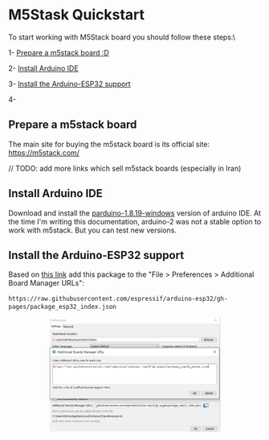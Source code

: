 # M5Stask Quickstart

To start working with M5Stack board you should follow these steps:\

1- [Prepare a m5stack board :D](#prepare-a-m5stack-board)

2- [Install Arduino IDE](#install-arduino-ide)

3- [Install the Arduino-ESP32 support](#install-the-arduino-ESP32-support)

4- 


## Prepare a m5stack board

The main site for buying the m5stack board is its official site: https://m5stack.com/

// TODO: add more links which sell m5stack boards (especially in Iran)

## Install Arduino IDE

Download and install the [parduino-1.8.19-windows](https://downloads.arduino.cc/arduino-1.8.19-windows.exe) version of arduino IDE. 
At the time I'm writing this documentation, arduino-2 was not a stable option to work with m5stack. 
But you can test new versions.

## Install the Arduino-ESP32 support

Based on [this link](https://docs.espressif.com/projects/arduino-esp32/en/latest/installing.html)
add this package to the "File > Preferences > Additional Board Manager URLs":

```
https://raw.githubusercontent.com/espressif/arduino-esp32/gh-pages/package_esp32_index.json
```

<p align="center">
  <img
    src="../images/m5stack_installation/1_esp32_installed.PNG"
    width="340" border="0" alt="esp32_installed">
</p>

